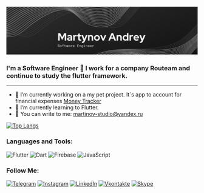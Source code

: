 ![Header](https://github.com/martynov-lab/martynov-lab/blob/main/assets/header.png)

### I'm a Software Engineer 👋 I work for a company Routeam and continue to study the flutter framework.

---

 - 🔭 I’m currently working on a my pet project. It`s app to account for financial expenses [Money Tracker](https://github.com/martynov-lab/money_tracker)
 - 🌱 I’m currently learning to Flutter.
 - 💬 You can write to me: [martinov-studio@yandex.ru](https://mail.yandex.ru)

[![Top Langs](https://github-readme-stats.vercel.app/api/top-langs/?username=martynov-lab&theme=dark&langs_count=4)](https://github.com/anuraghazra/github-readme-stats)

### Languages and Tools:
![Flutter](https://img.shields.io/badge/-Flutter-424141?style=for-the-badge&logo=flutter&logoColor=47C5FB)
![Dart](https://img.shields.io/badge/-Dart-424141?style=for-the-badge&logo=dart&logoColor=097CDB)
![Firebase](https://img.shields.io/badge/-Firebase-424141?style=for-the-badge&logo=firebase&logoColor=F8C52C)
![JavaScript](https://img.shields.io/badge/-JavaScript-424141?style=for-the-badge&logo=JavaScript&logoColor=E9D54D)


### Follow Me:

[![Telegram](https://img.shields.io/badge/-Telegram-424141?style=for-the-badge&logo=telegram&logoColor=27A0D9)](https://t.me/arovit)
[![Instagram](https://img.shields.io/badge/-Instagram-424141?style=for-the-badge&logo=instagram&logoColor=B4068E)](https://www.instagram.com/andrey___martynov)
[![LinkedIn](https://img.shields.io/badge/-LinkedIn-424141?style=for-the-badge&logo=linkedin&logoColor=007BB6)](https://www.linkedin.com/in/andrey-martynov-0170b4211)
[![Vkontakte](https://img.shields.io/badge/-Vkontakte-424141?style=for-the-badge&logo=Vk&logoColor=4F7DB3)](https://vk.com/id429086716)
[![Skype](https://img.shields.io/badge/-Skype-424141?style=for-the-badge&logo=Skype&logoColor=0095E1)](https://join.skype.com/invite/O3sGuUhcQHcJ)

<!-- https://www.linkedin.com/in/andrey-martynov-0170b4211 -->

<!-- [![Anurag's GitHub stats](https://github-readme-stats.vercel.app/api?username=martynov-lab&theme=dark&show_icons=true)](https://github.com/anuraghazra/github-readme-stats) -->

<!-- ![](https://komarev.com/ghpvc/?username=martynov-lab&color=B4068E&style=flat-square) -->
